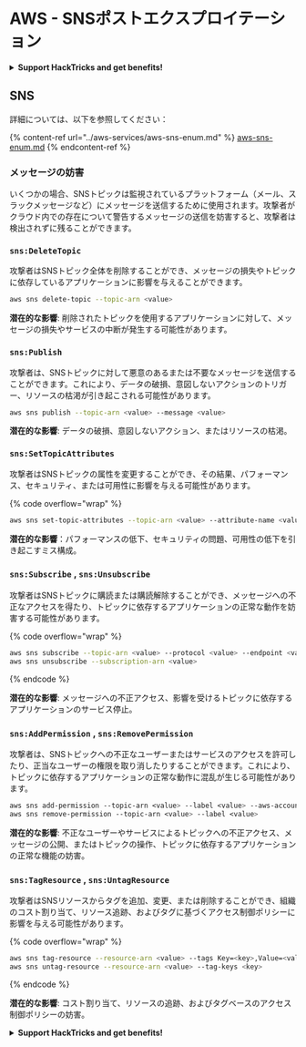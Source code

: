 # AWS - SNSポストエクスプロイテーション

<details>

<summary><strong>Support HackTricks and get benefits!</strong></summary>

* **HackTricksを広告掲載したい企業の方**や**最新版のPEASSやHackTricksのPDFダウンロード**をご希望の方は、[**SUBSCRIPTION PLANS**](https://github.com/sponsors/carlospolop)をご確認ください！
* [**公式PEASS＆HackTricksグッズ**](https://peass.creator-spring.com)を手に入れましょう
* [**The PEASS Family**](https://opensea.io/collection/the-peass-family)をご覧ください。独占的な[**NFT**](https://opensea.io/collection/the-peass-family)のコレクションです
* 💬 [**Discordグループ**](https://discord.gg/hRep4RUj7f)または[**Telegramグループ**](https://t.me/peass)に参加するか、**Twitter** 🐦 [**@carlospolopm**](https://twitter.com/carlospolopm)をフォローしてください
* **ハッキングのテクニックを共有するには、** [**HackTricks**](https://github.com/carlospolop/hacktricks)と[**HackTricks Cloud**](https://github.com/carlospolop/hacktricks-cloud)のGitHubリポジトリにPRを提出してください

</details>

## SNS

詳細については、以下を参照してください：

{% content-ref url="../aws-services/aws-sns-enum.md" %}
[aws-sns-enum.md](../aws-services/aws-sns-enum.md)
{% endcontent-ref %}

### メッセージの妨害

いくつかの場合、SNSトピックは監視されているプラットフォーム（メール、スラックメッセージなど）にメッセージを送信するために使用されます。攻撃者がクラウド内での存在について警告するメッセージの送信を妨害すると、攻撃者は検出されずに残ることができます。

### `sns:DeleteTopic`

攻撃者はSNSトピック全体を削除することができ、メッセージの損失やトピックに依存しているアプリケーションに影響を与えることができます。
```bash
aws sns delete-topic --topic-arn <value>
```
**潜在的な影響**: 削除されたトピックを使用するアプリケーションに対して、メッセージの損失やサービスの中断が発生する可能性があります。

### `sns:Publish`

攻撃者は、SNSトピックに対して悪意のあるまたは不要なメッセージを送信することができます。これにより、データの破損、意図しないアクションのトリガー、リソースの枯渇が引き起こされる可能性があります。
```bash
aws sns publish --topic-arn <value> --message <value>
```
**潜在的な影響**: データの破損、意図しないアクション、またはリソースの枯渇。

### `sns:SetTopicAttributes`

攻撃者はSNSトピックの属性を変更することができ、その結果、パフォーマンス、セキュリティ、または可用性に影響を与える可能性があります。

{% code overflow="wrap" %}
```bash
aws sns set-topic-attributes --topic-arn <value> --attribute-name <value> --attribute-value <value>
```
**潜在的な影響**：パフォーマンスの低下、セキュリティの問題、可用性の低下を引き起こすミス構成。

### `sns:Subscribe` , `sns:Unsubscribe`

攻撃者はSNSトピックに購読または購読解除することができ、メッセージへの不正なアクセスを得たり、トピックに依存するアプリケーションの正常な動作を妨害する可能性があります。

{% code overflow="wrap" %}
```bash
aws sns subscribe --topic-arn <value> --protocol <value> --endpoint <value>
aws sns unsubscribe --subscription-arn <value>
```
{% endcode %}

**潜在的な影響**: メッセージへの不正アクセス、影響を受けるトピックに依存するアプリケーションのサービス停止。

### `sns:AddPermission` , `sns:RemovePermission`

攻撃者は、SNSトピックへの不正なユーザーまたはサービスのアクセスを許可したり、正当なユーザーの権限を取り消したりすることができます。これにより、トピックに依存するアプリケーションの正常な動作に混乱が生じる可能性があります。
```css
aws sns add-permission --topic-arn <value> --label <value> --aws-account-id <value> --action-name <value>
aws sns remove-permission --topic-arn <value> --label <value>
```
**潜在的な影響**: 不正なユーザーやサービスによるトピックへの不正アクセス、メッセージの公開、またはトピックの操作、トピックに依存するアプリケーションの正常な機能の妨害。

### `sns:TagResource` , `sns:UntagResource`

攻撃者はSNSリソースからタグを追加、変更、または削除することができ、組織のコスト割り当て、リソース追跡、およびタグに基づくアクセス制御ポリシーに影響を与える可能性があります。

{% code overflow="wrap" %}
```bash
aws sns tag-resource --resource-arn <value> --tags Key=<key>,Value=<value>
aws sns untag-resource --resource-arn <value> --tag-keys <key>
```
{% endcode %}

**潜在的な影響**: コスト割り当て、リソースの追跡、およびタグベースのアクセス制御ポリシーの妨害。

<details>

<summary><strong>Support HackTricks and get benefits!</strong></summary>

* **HackTricksを広告掲載したい企業の方**や、**最新版のPEASSやHackTricksのPDFダウンロード**をご希望の方は、[**SUBSCRIPTION PLANS**](https://github.com/sponsors/carlospolop)をご確認ください！
* [**公式PEASS＆HackTricksグッズ**](https://peass.creator-spring.com)を手に入れましょう
* [**The PEASS Family**](https://opensea.io/collection/the-peass-family)を見つけて、独占的な[**NFT**](https://opensea.io/collection/the-peass-family)のコレクションを発見しましょう
* 💬 [**Discordグループ**](https://discord.gg/hRep4RUj7f)または[**Telegramグループ**](https://t.me/peass)に参加するか、**Twitter** 🐦 [**@carlospolopm**](https://twitter.com/carlospolopm)をフォローしてください。
* **ハッキングのトリックを共有するには、** [**HackTricks**](https://github.com/carlospolop/hacktricks)と[**HackTricks Cloud**](https://github.com/carlospolop/hacktricks-cloud)のGitHubリポジトリにPRを提出してください。

</details>
